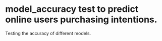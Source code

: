 # model_accuracy test to predict online users purchasing intentions.
Testing the accuracy of different models.
